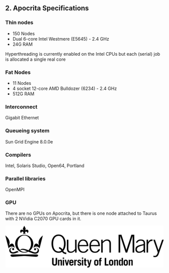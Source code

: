 ## 2. Apocrita Specifications

### Thin nodes

* 150 Nodes
* Dual 6-core Intel Westmere (E5645) - 2.4 GHz
* 24G RAM

Hyperthreading is currently enabled on the Intel CPUs but each (serial) job is allocated a single real core

### Fat Nodes

* 11 Nodes
* 4 socket 12-core AMD Bulldozer (6234) - 2.4 GHz
* 512G RAM

### Interconnect
Gigabit Ethernet

### Queueing system
Sun Grid Engine 8.0.0e

### Compilers
Intel, Solaris Studio, Open64, Portland

### Parallel libraries
OpenMPI

### GPU
There are no GPUs on Apocrita, but there is one node attached to Taurus with 2 NVidia C2070 GPU cards in it.

![QMUL logo](./img/qmul_logo.png)